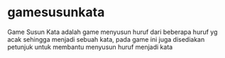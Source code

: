 # gamesusunkata
Game Susun Kata adalah game menyusun huruf dari beberapa huruf yg acak sehingga menjadi sebuah kata, pada game ini juga disediakan petunjuk untuk membantu menyusun huruf menjadi kata
